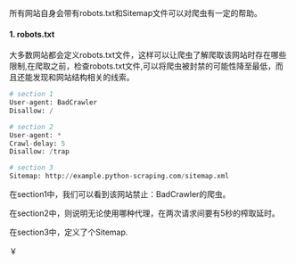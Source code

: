 
所有网站自身会带有robots.txt和Sitemap文件可以对爬虫有一定的帮助。

#### 1. robots.txt
大多数网站都会定义robots.txt文件，这样可以让爬虫了解爬取该网站时存在哪些限制,在爬取之前，检查robots.txt文件,可以将爬虫被封禁的可能性降至最低，而且还能发现和网站结构相关的线索。

```py
# section 1
User-agent: BadCrawler
Disallow: /

# section 2
User-agent: *
Crawl-delay: 5
Disallow: /trap

# section 3
Sitemap: http://example.python-scraping.com/sitemap.xml

```

在section1中，我们可以看到该网站禁止：BadCrawler的爬虫。

 在section2中，则说明无论使用哪种代理，在两次请求间要有5秒的榨取延时。

在section3中，定义了个Sitemap.

￥